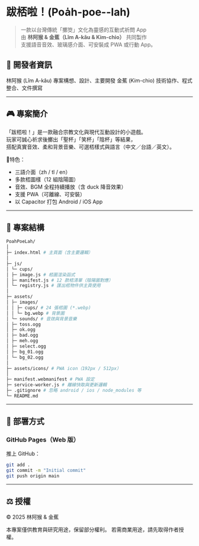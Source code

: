# 跋桮啦！(Poa̍h-poe--lah)

> 一款以台灣傳統「擲筊」文化為靈感的互動式祈問 App  
> 由 **林阿猴 & 金蕉（Lîm A-kâu & Kim-chio）** 共同製作  
> 支援語音音效、玻璃感介面、可安裝成 PWA 或行動 App。

## 🧋 開發者資訊

林阿猴 (Lîm A-kâu)	專案構想、設計、主要開發
金蕉 (Kim-chio)	技術協作、程式整合、文件撰寫

---

## 🎮 專案簡介

「跋桮啦！」是一款融合宗教文化與現代互動設計的小遊戲。  
玩家可誠心祈求後擲出「聖杯」「笑杯」「陰杯」等結果，  
搭配真實音效、柔和背景音樂、可選桮樣式與語言（中文／台語／英文）。  

🧋特色：
- 三語介面（zh / tl / en）
- 多款桮圖樣（12 組陰陽圖）
- 音效、BGM 全程持續播放（含 duck 降音效果）
- 支援 PWA（可離線、可安裝）
- 以 Capacitor 打包 Android / iOS App

---

## 📁 專案結構
```bash
PoahPoeLah/
│
├─ index.html # 主頁面（含主要邏輯）
│
├─ js/
│ └─ cups/
│ ├─ image.js # 桮圖渲染函式
│ ├─ manifest.js # 12 款桮清單（陰陽圖對應）
│ └─ registry.js # 匯出桮物件供主頁使用
│
├─ assets/
│ ├─ images/
│ │ ├─ cups/ # 24 張桮圖 (*.webp)
│ │ └─ bg.webp # 背景圖
│ └─ sounds/ # 音效與背景音樂
│ ├─ toss.ogg
│ ├─ ok.ogg
│ ├─ bad.ogg
│ ├─ meh.ogg
│ ├─ select.ogg
│ ├─ bg_01.ogg
│ └─ bg_02.ogg
│
├─ assets/icons/ # PWA icon（192px / 512px）
│
├─ manifest.webmanifest # PWA 設定
├─ service-worker.js # 離線快取與更新邏輯
├─ .gitignore # 忽略 android / ios / node_modules 等
└─ README.md
```

---

## 🚀 部署方式

### GitHub Pages（Web 版）
推上 GitHub：  
   ```bash
   git add .
   git commit -m "Initial commit"
   git push origin main
   ```

---
## ⚖️ 授權

© 2025 林阿猴 & 金蕉

本專案僅供教育與研究用途，保留部分權利。
若需商業用途，請先取得作者授權。

